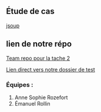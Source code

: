 ## Étude de cas
[jsoup](https://github.com/umontreal-diro/jsoup)

## lien de notre répo
[Team repo pour la tache 2](https://github.com/AnneSRz/Rozefort_Rollin-jsoupTeamRepo)

[Lien direct vers notre dossier de test](https://github.com/AnneSRz/Rozefort_Rollin-jsoupTeamRepo/tree/master/src/test/java/org/jsoup/Rozefort_Rollin_Tache2_test)

### Équipes : 
1. Anne Sophie Rozefort
2. Émanuel Rollin




